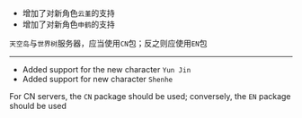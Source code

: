 
- 增加了对新角色`云堇`的支持
- 增加了对新角色`申鹤`的支持

`天空岛`与`世界树`服务器，应当使用`CN`包；反之则应使用`EN`包

---

<!-- **Important: You need to reset your configuration file, a breaking change has been made in this version** -->

- Added support for the new character `Yun Jin`
- Added support for new character `Shenhe`

For CN servers, the `CN` package should be used; conversely, the `EN` package should be used